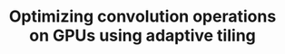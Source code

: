 ---
authors: B. van Werkhoven, J. Maassen, H.E. Bal, F.J. Seinstra
title: "Optimizing convolution operations on GPUs using adaptive tiling"
journal: "Future Generation Computer Systems"
year: 2014
---